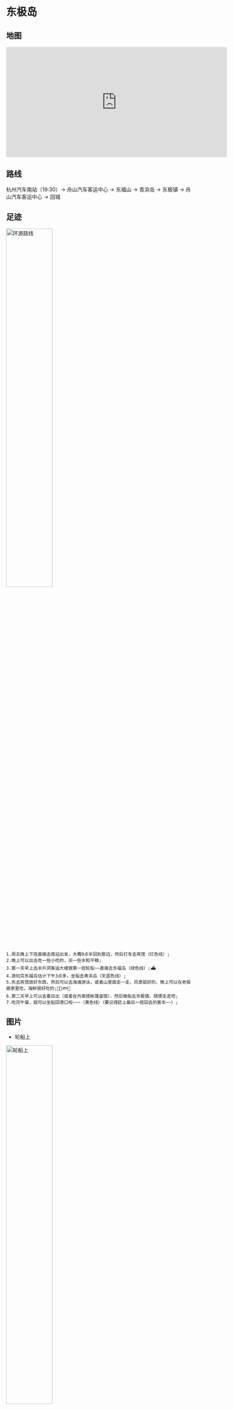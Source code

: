 # 东极岛

## 地图

<iframe width='600' height='300' frameborder='0' scrolling='no' marginheight='0' marginwidth='0' src='http://f.amap.com/iwSj_06C4sFN'></iframe>

## 路线

杭州汽车南站（19:30）-> 舟山汽车客运中心 -> 东福山 -> 青浜岛 -> 东极镇 -> 舟山汽车客运中心 -> 回城

## 足迹

<img alt="环游路线" src ="http://upload.ouliu.net/i/20180325002506dex89.jpeg" width="50%" />  

```
1.周五晚上下班直接去南站出发，大概9点半回到那边，然后打车去宾馆（红色线）;
2.晚上可以出去吃一些小吃的，买一些水和干粮;
3.第一天早上去半升洞客运大楼做第一班轮船~~直接去东福岛（绿色线）;⛴
4.游玩完东福岛估计下午3点多，坐船去青浜岛（天蓝色线）;
5.先去宾馆放好东西，然后可以去海滩游泳，或者山里面走一走，风景挺好的，晚上可以在老板娘家里吃，海鲜很好吃的;🐚🦀🐟🐲
6.第二天早上可以去看日出（或者在外面搭帐篷留宿），然后做船去东极镇，随便走走吧;
7.吃完午餐，就可以坐船回港口啦~~~（黄色线）（要记得赶上最后一班回去的客车~~）;
```

## 图片

* 轮船上

<img alt="轮船上" src ="http://upload.ouliu.net/i/20180325003848lnvcs.jpeg" width="50%" />  

* 港口上

<img alt="港口" src ="http://upload.ouliu.net/i/20180325004017bqdfy.jpeg" width="50%" />    

* 东福岛上

<img alt="东福岛" src ="http://upload.ouliu.net/i/20180325004055n6haf.jpeg" width="50%" />    

------------------美丽的分割线---------------- ^_^!

<img alt="东福岛2" src ="http://upload.ouliu.net/i/20180325004140d5ehw.jpeg" width="50%" />    

------------------美丽的分割线---------------- -_-!

<img alt="东福岛3" src ="http://upload.ouliu.net/i/20180325004223tpkyj.jpeg" width="50%" />    

------------------美丽的分割线---------------- ^v^!

<img alt="东福岛4" src ="http://upload.ouliu.net/i/20180325004257by78y.jpeg" width="50%" />    

------------------美丽的分割线---------------- '_'!

<img alt="东福岛5" src ="http://upload.ouliu.net/i/20180325004319yrkyw.jpeg" width="50%" />    

------------------美丽的分割线---------------- @_@!

<img alt="东福岛6" src ="http://upload.ouliu.net/i/201803250043435t73x.jpeg" width="50%" />    

------------------美丽的分割线---------------- O_O!

<img alt="东福岛7" src ="http://upload.ouliu.net/i/20180325004652uw3ld.jpeg" width="50%" />    

* 东极岛上

<img alt="东极岛" src ="http://upload.ouliu.net/i/201803250044178lx2s.jpeg" width="50%" />    

------------------美丽的分割线---------------- -v-!

<img alt="东极岛2" src ="http://upload.ouliu.net/i/20180325004458h8bhm.jpeg" width="50%" />    

------------------美丽的分割线---------------- Q_Q!

<img alt="东极岛3" src ="http://upload.ouliu.net/i/20180325004531ficrl.jpeg" width="50%" />    

------------------美丽的分割线---------------- $_$!

* 青浜岛上

<img alt="青浜岛" src ="http://upload.ouliu.net/i/2018032500460396uzb.jpeg" width="50%" />    

------------------美丽的分割线---------------- QvQ!

<img alt="青浜岛2" src ="http://upload.ouliu.net/i/20180325004731vjv23.jpeg" width="50%" />    

## 建议

* 时长：两日半即可玩完
* 花费: 1200RMB+
* 吃喝：很好吃啊海鲜
* 状态：海风有点大，记得防晒和脱皮

## 备注

记得防晒啊，不然会晒黑，还会脱皮。。。记得保暖，海风吹起来易风湿。。。
